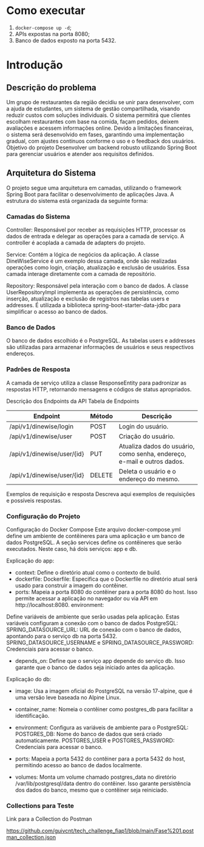 # Como executar
1. `docker-compose up -d`;
2. APIs expostas na porta 8080;
3. Banco de dados exposto na porta 5432.

# Introdução
## Descrição do problema
Um grupo de restaurantes da região decidiu se unir para desenvolver, com a ajuda de estudantes, um sistema de gestão compartilhada, visando reduzir custos com soluções individuais. O sistema permitirá que clientes escolham restaurantes com base na comida, façam pedidos, deixem avaliações e acessem informações online. Devido a limitações financeiras, o sistema será desenvolvido em fases, garantindo uma implementação gradual, com ajustes contínuos conforme o uso e o feedback dos usuários.
Objetivo do projeto
Desenvolver um backend robusto utilizando Spring Boot para gerenciar usuários e atender aos requisitos definidos.


## Arquitetura do Sistema

O projeto segue uma arquitetura em camadas, utilizando o framework Spring Boot para facilitar o desenvolvimento de aplicações Java. A estrutura do sistema está organizada da seguinte forma:


### Camadas do Sistema
Controller: Responsável por receber as requisições HTTP, processar os dados de entrada e delegar as operações para a camada de serviço. A controller é acoplada a camada de adapters do projeto.

Service: Contém a lógica de negócios da aplicação. A classe DineWiseService é um exemplo dessa camada, onde são realizadas operações como login, criação, atualização e exclusão de usuários. Essa camada interage diretamente com a camada de repositório.

Repository: Responsável pela interação com o banco de dados. A classe UserRepositoryImpl implementa as operações de persistência, como inserção, atualização e exclusão de registros nas tabelas users e addresses. É utilizada a biblioteca spring-boot-starter-data-jdbc para simplificar o acesso ao banco de dados.

### Banco de Dados
O banco de dados escolhido é o PostgreSQL. As tabelas users e addresses são utilizadas para armazenar informações de usuários e seus respectivos endereços.

### Padrões de Resposta
A camada de serviço utiliza a classe ResponseEntity para padronizar as respostas HTTP, retornando mensagens e códigos de status apropriados.

Descrição dos Endpoints da API
Tabela de Endpoints

| Endpoint                     | Método | Descrição                                                                 |
|------------------------------|--------|---------------------------------------------------------------------------|
| /api/v1/dinewise/login       | POST   | Login do usuário.                                                         |
| /api/v1/dinewise/user        | POST   | Criação do usuário.                                                       |
| /api/v1/dinewise/user/{id}   | PUT    | Atualiza dados do usuário, como senha, endereço, e-mail e outros dados.   |
| /api/v1/dinewise/user/{id}   | DELETE | Deleta o usuário e o endereço do mesmo.                                   |

Exemplos de requisição e resposta
Descreva aqui exemplos de requisições e possíveis respostas.


### Configuração do Projeto

Configuração do Docker Compose
Este arquivo docker-compose.yml define um ambiente de contêineres para uma aplicação e um banco de dados PostgreSQL.
A seção services define os contêineres que serão executados. Neste caso, há dois serviços: app e db.

Explicação do app:
- context: Define o diretório atual como o contexto de build.
- dockerfile: Dockerfile: Especifica que o Dockerfile no diretório atual será usado para construir a imagem do contêiner.
- ports: Mapeia a porta 8080 do contêiner para a porta 8080 do host. Isso permite acessar a aplicação no navegador ou via API em http://localhost:8080.
environment:

Define variáveis de ambiente que serão usadas pela aplicação. Estas variáveis configuram a conexão com o banco de dados PostgreSQL:
SPRING_DATASOURCE_URL: URL de conexão com o banco de dados, apontando para o serviço db na porta 5432.
SPRING_DATASOURCE_USERNAME e SPRING_DATASOURCE_PASSWORD: Credenciais para acessar o banco.

- depends_on: Define que o serviço app depende do serviço db. Isso garante que o banco de dados seja iniciado antes da aplicação.

Explicação do db:
- image: Usa a imagem oficial do PostgreSQL na versão 17-alpine, que é uma versão leve baseada no Alpine Linux.
- container_name: Nomeia o contêiner como postgres_db para facilitar a identificação.
- environment: Configura as variáveis de ambiente para o PostgreSQL:
POSTGRES_DB: Nome do banco de dados que será criado automaticamente.
POSTGRES_USER e POSTGRES_PASSWORD: Credenciais para acessar o banco.

- ports: Mapeia a porta 5432 do contêiner para a porta 5432 do host, permitindo acesso ao banco de dados localmente.

- volumes: Monta um volume chamado postgres_data no diretório /var/lib/postgresql/data dentro do contêiner. Isso garante persistência dos dados do banco, mesmo que o contêiner seja reiniciado.


### Collections para Teste

Link para a Collection do Postman

https://github.com/guivcnt/tech_challenge_fiap1/blob/main/Fase%201.postman_collection.json

